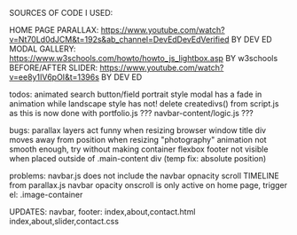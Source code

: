 SOURCES OF CODE I USED:

HOME PAGE PARALLAX: https://www.youtube.com/watch?v=Nt70Ld0dJCM&t=192s&ab_channel=DevEdDevEdVerified BY DEV ED
MODAL GALLERY: https://www.w3schools.com/howto/howto_js_lightbox.asp BY w3schools
BEFORE/AFTER SLIDER:  https://www.youtube.com/watch?v=ee8y1IV6pOI&t=1396s BY DEV ED



todos:
    animated search button/field
    portrait style modal has a fade in animation while landscape style has not!
    delete createdivs() from script.js as this is now done with portfolio.js
    ??? navbar-content/logic.js ???



bugs:
    parallax layers act funny when resizing browser window
    title div moves away from position when resizing 
    "photography" animation not smooth enough, try without making container flexbox
    footer not visible when placed outside of .main-content div (temp fix: absolute position)

problems:
    navbar.js does not include the navbar opnacity scroll TIMELINE from parallax.js
    navbar opacity onscroll is only active on home page, trigger el: .image-container
    

UPDATES:
    navbar, footer:
        index,about,contact.html
        index,about,slider,contact.css
